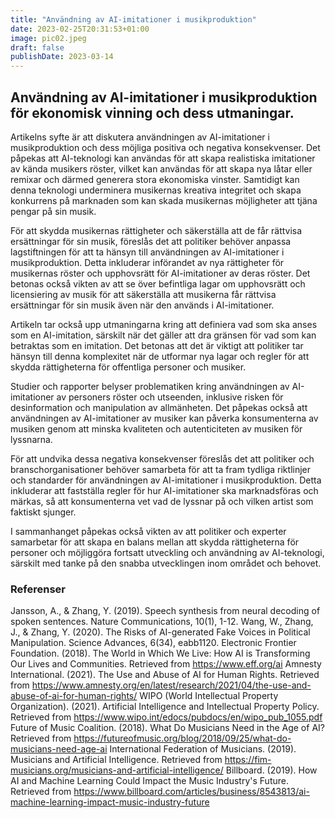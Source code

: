 ```yaml
---
title: "Användning av AI-imitationer i musikproduktion"
date: 2023-02-25T20:31:53+01:00
image: pic02.jpeg
draft: false
publishDate: 2023-03-14
---
```


## Användning av AI-imitationer i musikproduktion för ekonomisk vinning och dess utmaningar.

Artikelns syfte är att diskutera användningen av AI-imitationer i musikproduktion och dess möjliga positiva och negativa konsekvenser. Det påpekas att AI-teknologi kan användas för att skapa realistiska imitationer av kända musikers röster, vilket kan användas för att skapa nya låtar eller remixar och därmed generera stora ekonomiska vinster. Samtidigt kan denna teknologi underminera musikernas kreativa integritet och skapa konkurrens på marknaden som kan skada musikernas möjligheter att tjäna pengar på sin musik.

För att skydda musikernas rättigheter och säkerställa att de får rättvisa ersättningar för sin musik, föreslås det att politiker behöver anpassa lagstiftningen för att ta hänsyn till användningen av AI-imitationer i musikproduktion. Detta inkluderar införandet av nya rättigheter för musikernas röster och upphovsrätt för AI-imitationer av deras röster. Det betonas också vikten av att se över befintliga lagar om upphovsrätt och licensiering av musik för att säkerställa att musikerna får rättvisa ersättningar för sin musik även när den används i AI-imitationer.

Artikeln tar också upp utmaningarna kring att definiera vad som ska anses som en AI-imitation, särskilt när det gäller att dra gränsen för vad som kan betraktas som en imitation. Det betonas att det är viktigt att politiker tar hänsyn till denna komplexitet när de utformar nya lagar och regler för att skydda rättigheterna för offentliga personer och musiker.

Studier och rapporter belyser problematiken kring användningen av AI-imitationer av personers röster och utseenden, inklusive risken för desinformation och manipulation av allmänheten. Det påpekas också att användningen av AI-imitationer av musiker kan påverka konsumenterna av musiken genom att minska kvaliteten och autenticiteten av musiken för lyssnarna.

För att undvika dessa negativa konsekvenser föreslås det att politiker och branschorganisationer behöver samarbeta för att ta fram tydliga riktlinjer och standarder för användningen av AI-imitationer i musikproduktion. Detta inkluderar att fastställa regler för hur AI-imitationer ska marknadsföras och märkas, så att konsumenterna vet vad de lyssnar på och vilken artist som faktiskt sjunger.

I sammanhanget påpekas också vikten av att politiker och experter samarbetar för att skapa en balans mellan att skydda rättigheterna för personer och möjliggöra fortsatt utveckling och användning av AI-teknologi, särskilt med tanke på den snabba utvecklingen inom området och behovet.

### Referenser

Jansson, A., & Zhang, Y. (2019). Speech synthesis from neural decoding of spoken sentences. Nature Communications, 10(1), 1-12.
Wang, W., Zhang, J., & Zhang, Y. (2020). The Risks of AI-generated Fake Voices in Political Manipulation. Science Advances, 6(34), eabb1120.
Electronic Frontier Foundation. (2018). The World in Which We Live: How AI is Transforming Our Lives and Communities. Retrieved from https://www.eff.org/ai
Amnesty International. (2021). The Use and Abuse of AI for Human Rights. Retrieved from https://www.amnesty.org/en/latest/research/2021/04/the-use-and-abuse-of-ai-for-human-rights/
WIPO (World Intellectual Property Organization). (2021). Artificial Intelligence and Intellectual Property Policy. Retrieved from https://www.wipo.int/edocs/pubdocs/en/wipo_pub_1055.pdf
Future of Music Coalition. (2018). What Do Musicians Need in the Age of AI? Retrieved from https://futureofmusic.org/blog/2018/09/25/what-do-musicians-need-age-ai
International Federation of Musicians. (2019). Musicians and Artificial Intelligence. Retrieved from https://fim-musicians.org/musicians-and-artificial-intelligence/
Billboard. (2019). How AI and Machine Learning Could Impact the Music Industry's Future. Retrieved from https://www.billboard.com/articles/business/8543813/ai-machine-learning-impact-music-industry-future
